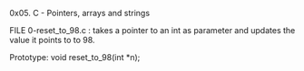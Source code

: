0x05. C - Pointers, arrays and strings


FILE 0-reset_to_98.c : takes a pointer to an int as parameter and updates the value it points to to 98.



Prototype: void reset_to_98(int *n);
